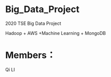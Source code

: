 # Big_Data_Project
2020 TSE Big Data Project

Hadoop + AWS +Machine Learning + MongoDB

# Members：
  Qi LI
